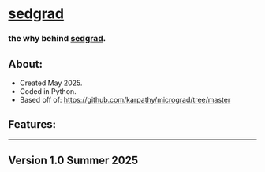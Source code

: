 <h1><u>sedgrad</u></h1>

<h3>the why behind <a href="https://raw.githubusercontent.com/rylansedlacek/sedgrad/refs/heads/main/why%3F.txt">sedgrad</a>.</h3>

<h2>About:</h2>

- Created May 2025.
- Coded in Python.
- Based off of: https://github.com/karpathy/micrograd/tree/master

<h2>Features:</h2>

-----------------------------------------------------
<h2>Version 1.0 Summer 2025</h2>
